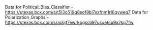 Data for Political_Bias_Classifier - https://utexas.box.com/s/t5l3o519q8sof8bi7sxfnm1rl6qyweq7
Data for Polarization_Graphs - https://utexas.box.com/s/ac6jt7ewrkbgss697usoe6iu9a2kp7fw
